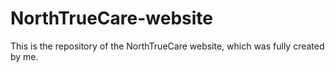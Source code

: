 # NorthTrueCare-website
This is the repository of the NorthTrueCare website, which was fully created by me.
